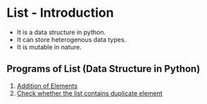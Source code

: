# List - Introduction
- It is a data structure in python.
- It can store heterogenous data types.
- It is mutable in nature.

## Programs of List (Data Structure in Python)
1. [Addition of Elements](/Data%20Structure/List/Addition%20of%20Elements/addingElementsOfList.py)
2. [Check whether the list contains duplicate element]()
